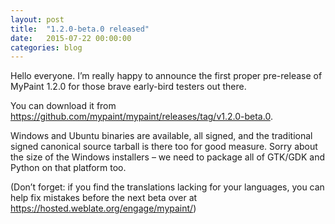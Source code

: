 ```yaml
---
layout: post
title:  "1.2.0-beta.0 released"
date:   2015-07-22 00:00:00
categories: blog
---
```


Hello everyone. I’m really happy to announce the first proper
pre-release of MyPaint 1.2.0 for those brave early-bird testers out
there.

You can download it from
<https://github.com/mypaint/mypaint/releases/tag/v1.2.0-beta.0>.

Windows and Ubuntu binaries are available, all signed, and the
traditional signed canonical source tarball is there too for good
measure. Sorry about the size of the Windows installers – we need to
package all of GTK/GDK and Python on that platform too.

(Don’t forget: if you find the translations lacking for your languages,
you can help fix mistakes before the next beta over at
<https://hosted.weblate.org/engage/mypaint/>)

